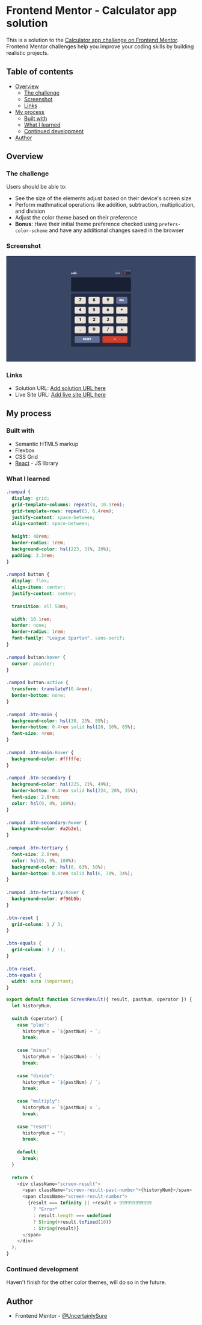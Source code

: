# Frontend Mentor - Calculator app solution

This is a solution to the [Calculator app challenge on Frontend Mentor](https://www.frontendmentor.io/challenges/calculator-app-9lteq5N29). Frontend Mentor challenges help you improve your coding skills by building realistic projects.

## Table of contents

- [Overview](#overview)
  - [The challenge](#the-challenge)
  - [Screenshot](#screenshot)
  - [Links](#links)
- [My process](#my-process)
  - [Built with](#built-with)
  - [What I learned](#what-i-learned)
  - [Continued development](#continued-development)
- [Author](#author)

## Overview

### The challenge

Users should be able to:

- See the size of the elements adjust based on their device's screen size
- Perform mathmatical operations like addition, subtraction, multiplication, and division
- Adjust the color theme based on their preference
- **Bonus**: Have their initial theme preference checked using `prefers-color-scheme` and have any additional changes saved in the browser

### Screenshot

![](calculator-app-main.png)

### Links

- Solution URL: [Add solution URL here](https://your-solution-url.com)
- Live Site URL: [Add live site URL here](https://your-live-site-url.com)

## My process

### Built with

- Semantic HTML5 markup
- Flexbox
- CSS Grid
- [React](https://reactjs.org/) - JS library

### What I learned

```css
.numpad {
  display: grid;
  grid-template-columns: repeat(4, 10.1rem);
  grid-template-rows: repeat(5, 6.4rem);
  justify-content: space-between;
  align-content: space-between;

  height: 48rem;
  border-radius: 1rem;
  background-color: hsl(223, 31%, 20%);
  padding: 3.2rem;
}

.numpad button {
  display: flex;
  align-items: center;
  justify-content: center;

  transition: all 50ms;

  width: 10.1rem;
  border: none;
  border-radius: 1rem;
  font-family: "League Spartan", sans-serif;
}

.numpad button:hover {
  cursor: pointer;
}

.numpad button:active {
  transform: translateY(0.4rem);
  border-bottom: none;
}

.numpad .btn-main {
  background-color: hsl(30, 25%, 89%);
  border-bottom: 0.4rem solid hsl(28, 16%, 65%);
  font-size: 4rem;
}

.numpad .btn-main:hover {
  background-color: #fffffe;
}

.numpad .btn-secondary {
  background-color: hsl(225, 21%, 49%);
  border-bottom: 0.4rem solid hsl(224, 28%, 35%);
  font-size: 2.8rem;
  color: hsl(0, 0%, 100%);
}

.numpad .btn-secondary:hover {
  background-color: #a2b2e1;
}

.numpad .btn-tertiary {
  font-size: 2.8rem;
  color: hsl(0, 0%, 100%);
  background-color: hsl(6, 63%, 50%);
  border-bottom: 0.4rem solid hsl(6, 70%, 34%);
}

.numpad .btn-tertiary:hover {
  background-color: #f96b5b;
}

.btn-reset {
  grid-column: 1 / 3;
}

.btn-equals {
  grid-column: 3 / -1;
}

.btn-reset,
.btn-equals {
  width: auto !important;
}
```

```js
export default function ScreenResult({ result, pastNum, operator }) {
  let historyNum;

  switch (operator) {
    case "plus":
      historyNum = `${pastNum} + `;
      break;

    case "minus":
      historyNum = `${pastNum} - `;
      break;

    case "divide":
      historyNum = `${pastNum} / `;
      break;

    case "multiply":
      historyNum = `${pastNum} x `;
      break;

    case "reset":
      historyNum = "";
      break;

    default:
      break;
  }

  return (
    <div className="screen-result">
      <span className="screen-result-past-number">{historyNum}</span>
      <span className="screen-result-number">
        {result === Infinity || +result > 999999999999
          ? "Error"
          : result.length === undefined
          ? String(+result.toFixed(10))
          : String(result)}
      </span>
    </div>
  );
}
```

### Continued development

Haven't finish for the other color themes, will do so in the future.

## Author

- Frontend Mentor - [@UncertainlySure](https://www.frontendmentor.io/profile/UncertainlySure)

